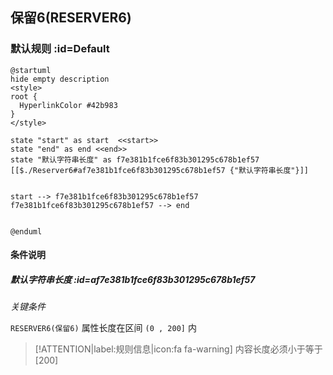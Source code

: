 ## 保留6(RESERVER6) <!-- {docsify-ignore-all} -->

   

### 默认规则 :id=Default

```plantuml
@startuml
hide empty description
<style>
root {
  HyperlinkColor #42b983
}
</style>

state "start" as start  <<start>>
state "end" as end <<end>>
state "默认字符串长度" as f7e381b1fce6f83b301295c678b1ef57 [[$./Reserver6#af7e381b1fce6f83b301295c678b1ef57 {"默认字符串长度"}]]


start --> f7e381b1fce6f83b301295c678b1ef57 
f7e381b1fce6f83b301295c678b1ef57 --> end 


@enduml
```

#### 条件说明

##### 默认字符串长度 :id=af7e381b1fce6f83b301295c678b1ef57


*关键条件*


`RESERVER6(保留6)` 属性长度在区间 `(0 , 200]` 内

> [!ATTENTION|label:规则信息|icon:fa fa-warning]
> 内容长度必须小于等于[200]







